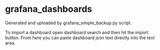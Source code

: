 # grafana_dashboards

Generated and uploaded by grafana_simple_backup.py script.

To import a dashboard open dashboard search and then hit the import button.
From here you can paste dashboard json text directly into the text area.
